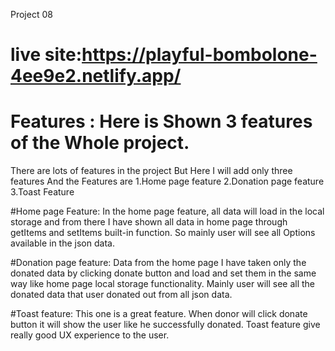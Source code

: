 Project 08
# live site:https://playful-bombolone-4ee9e2.netlify.app/


# Features : Here is Shown 3 features of the Whole project.

There are lots of features in the project But Here I will add only three features
And the Features are
1.Home page feature
2.Donation page feature
3.Toast Feature

#Home page Feature:
In the home page feature, all data will load in the local storage and from there I 
have shown all data in home page through getItems and setItems built-in function.
So mainly user will see all Options available in the json data.

#Donation page feature:
Data from the home page I have taken only the donated data by clicking donate button
and load and set them in the same way like home page local storage functionality.
Mainly user will see all the donated data that user donated out from all json data.

#Toast feature:
This one is a great feature. When donor will click donate button it will show the user like
he successfully donated.
Toast feature give really good UX experience to the user.








<!-- This template provides a minimal setup to get React working in Vite with HMR and some ESLint rules.

Currently, two official plugins are available:

- [@vitejs/plugin-react](https://github.com/vitejs/vite-plugin-react/blob/main/packages/plugin-react/README.md) uses [Babel](https://babeljs.io/) for Fast Refresh
- [@vitejs/plugin-react-swc](https://github.com/vitejs/vite-plugin-react-swc) uses [SWC](https://swc.rs/) for Fast Refresh -->
